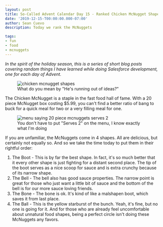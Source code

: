 ```yaml
---
layout: post
title: So-Called Advent Calendar Day 15 - Ranked Chicken McNugget Shapes
date: '2019-12-15-T00:00:00.000-07:00'
author: Sean Cuevo
description: Today we rank the McNuggets

tags:
- fun
- food
- mcnuggets
---
```


*In the spirit of the holiday season, this is a series of short blog posts covering random things I have learned while doing Salesforce development, one for each day of Advent.*

<figure>
  <img src="{{site.url}}/assets/img/chicken-nuggets.jpg" alt="chicken mcnugget shapes"/>
  <figcaption>What do you mean by "He's running out of ideas?"</figcaption>
</figure>

The Chicken McNugget is a staple in the fast food hall of fame. With a 20 piece McNugget box costing $5.99, you can't find a better ratio of bang to buck for a quick meal for two or a very filling meal for one.

<figure>
  <img src="{{site.url}}/assets/img/serves-2.jpg" alt="menu saying 20 piece mcnuggets serves 2"/>
  <figcaption>You don't have to put "Serves 2" on the menu, I know exactly what I'm doing</figcaption>
</figure>

If you are unfamiliar, the McNuggets come in 4 shapes. All are delicious, but certainly not equally so. And so we take the time today to put them in their rightful order:

1. The Boot - This is by far the best shape. In fact, it's so much better that it every other shape is just fighting for a distant second place. The tip of the boot serves as a nice scoop for sauce and is extra crunchy because of its narrow shape. 
2. The Bell - The bell also has good sauce properties. The narrow point is great for those who just want a little bit of sauce and the bottom of the bell is for our more sauce loving friends.
3. The Bone - The bone is ok. It's kind of like a malshapen boot, which saves it from last place.
2. The Ball - This is the yellow starburst of the bunch. Yeah, it's fine, but no one is going for it. And for those who are already feel uncomfortable about unnatural food shapes, being a perfect circle isn't doing these McNuggets any favors.

